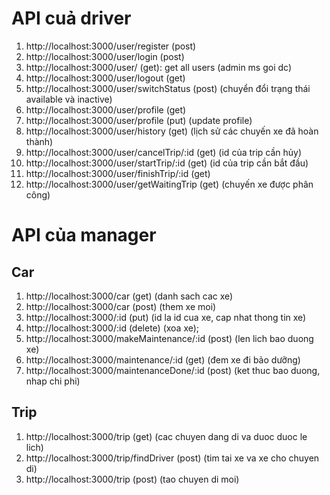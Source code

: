 # API cuả driver

1. http://localhost:3000/user/register (post)
2. http://localhost:3000/user/login (post)
3. http://localhost:3000/user/ (get): get all users (admin ms goi dc)
4. http://localhost:3000/user/logout (get)
5. http://localhost:3000/user/switchStatus (post) (chuyển đổi trạng thái available và inactive)
6. http://localhost:3000/user/profile (get)
7. http://localhost:3000/user/profile (put) (update profile)
8. http://localhost:3000/user/history (get) (lịch sử các chuyến xe đã hoàn thành)
9. http://localhost:3000/user/cancelTrip/:id (get) (id của trip cần hủy)
10. http://localhost:3000/user/startTrip/:id (get) (id của trip cần bắt đầu)
11. http://localhost:3000/user/finishTrip/:id (get)
12. http://localhost:3000/user/getWaitingTrip (get) (chuyến xe được phân công)

# API của manager

## Car

1. http://localhost:3000/car (get) (danh sach cac xe)
2. http://localhost:3000/car (post) (them xe moi)
3. http://localhost:3000/:id (put) (id la id cua xe, cap nhat thong tin xe)
4. http://localhost:3000/:id (delete) (xoa xe);
5. http://localhost:3000/makeMaintenance/:id (post) (len lich bao duong xe)
6. http://localhost:3000/maintenance/:id (get) (đem xe đi bảo dưỡng)
7. http://localhost:3000/maintenanceDone/:id (post) (ket thuc bao duong, nhap chi phi)

## Trip

1. http://localhost:3000/trip (get) (cac chuyen dang di va duoc duoc le lich)
2. http://localhost:3000/trip/findDriver (post) (tim tai xe va xe cho chuyen di)
3. http://localhost:3000/trip (post) (tao chuyen di moi)
